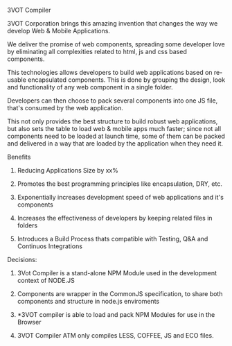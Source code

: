 3VOT Compiler

3VOT Corporation brings this amazing invention that changes the way we develop Web & Mobile Applications.

We deliver the promise of web components, spreading some developer love by eliminating all complexities related to html, js and css based components.

This technologies allows developers to build web applications based on re-usable encapsulated components. This is done by grouping the design, look and functionality of any web component in a single folder.

Developers can then choose to pack several components into one JS file, that's consumed by the web application. 

This not only provides the best structure to build robust web applications, but also sets the table to load web & mobile apps much faster; since not all components need to be loaded at launch time, some of them can be packed and delivered in a way that are loaded by the application when they need it.

Benefits
1. Reducing Applications Size by xx%

2. Promotes the best programming principles like encapsulation, DRY, etc.

3. Exponentially increases development speed of web applications and it's components

4. Increases the effectiveness of developers by keeping related files in folders

5. Introduces a Build Process thats compatible with Testing, Q&A and Continuos Integrations

Decisions:
1. 3Vot Compiler is a stand-alone NPM Module used in the development context of NODE.JS

2. Components are wrapper in the CommonJS specification, to share both components and structure in node.js enviroments

3. *3VOT compiler is able to load and pack NPM Modules for use in the Browser

4. 3VOT Compiler ATM only compiles LESS, COFFEE, JS and ECO files.